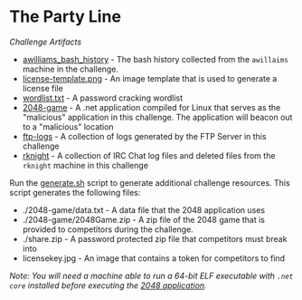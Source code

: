 # The Party Line

_Challenge Artifacts_

- [awilliams_bash_history](./awilliams_bash_history) - The bash history collected from the `awillaims` machine in the challenge. 
- [license-template.png](./license-template.png) - An image template that is used to generate a license file
- [wordlist.txt](./wordlist.txt) - A password cracking wordlist
- [2048-game](./2048-game/) - A .net application compiled for Linux that serves as the "malicious" application in this challenge. The application will beacon out to a "malicious" location
- [ftp-logs](./ftp-logs/) - A collection of logs generated by the FTP Server in this challenge
- [rknight](./rknight/) - A collection of IRC Chat log files and deleted files from the `rknight` machine in this challenge

Run the [generate.sh](./generate.sh) script to generate additional challenge resources. This script generates the following files: 
- ./2048-game/data.txt - A data file that the 2048 application uses
- ./2048-game/2048Game.zip - A zip file of the 2048 game that is provided to competitors during the challenge.
- ./share.zip - A password protected zip file that competitors must break into
- licensekey.jpg - An image that contains a token for competitors to find

_Note: You will need a machine able to run a 64-bit ELF executable with `.net core` installed before executing the [2048 application](./2048-game/2048.elf)._

